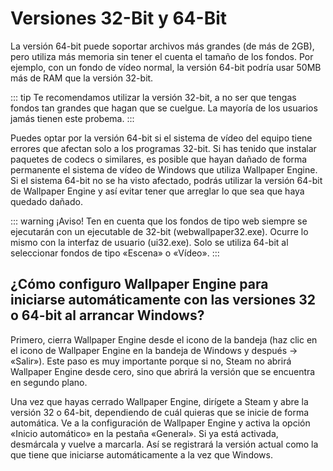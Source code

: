 # Versiones 32-Bit y 64-Bit

La versión 64-bit puede soportar archivos más grandes (de más de 2GB), pero utiliza más memoria sin tener el cuenta el tamaño de los fondos. Por ejemplo, con un fondo de vídeo normal, la versión 64-bit podría usar 50MB más de RAM que la versión 32-bit.

::: tip
Te recomendamos utilizar la versión 32-bit, a no ser que tengas fondos tan grandes que hagan que se cuelgue. La mayoría de los usuarios jamás tienen este probema.
:::

Puedes optar por la versión 64-bit si el sistema de vídeo del equipo tiene errores que afectan solo a los programas 32-bit. Si has tenido que instalar paquetes de codecs o similares, es posible que hayan dañado de forma permanente el sistema de vídeo de Windows que utiliza Wallpaper Engine. Si el sistema 64-bit no se ha visto afectado, podrás utilizar la versión 64-bit de Wallpaper Engine y así evitar tener que arreglar lo que sea que haya quedado dañado.

::: warning
¡Aviso!
Ten en cuenta que los fondos de tipo web siempre se ejecutarán con un ejecutable de 32-bit (webwallpaper32.exe). Ocurre lo mismo con la interfaz de usuario (ui32.exe). Solo se utiliza 64-bit al seleccionar fondos de tipo «Escena» o «Vídeo».
:::

## ¿Cómo configuro Wallpaper Engine para iniciarse automáticamente con las versiones 32 o 64-bit al arrancar Windows?

Primero, cierra Wallpaper Engine desde el icono de la bandeja (haz clic en el icono de Wallpaper Engine en la bandeja de Windows y después -> «Salir»). Este paso es muy importante porque si no, Steam no abrirá Wallpaper Engine desde cero, sino que abrirá la versión que se encuentra en segundo plano.

Una vez que hayas cerrado Wallpaper Engine, dirígete a Steam y abre la versión 32 o 64-bit, dependiendo de cuál quieras que se inicie de forma automática. Ve a la configuración de Wallpaper Engine y activa la opción «Inicio automático» en la pestaña «General». Si ya está activada, desmárcala y vuelve a marcarla. Así se registrará la versión actual como la que tiene que iniciarse automáticamente a la vez que Windows. 